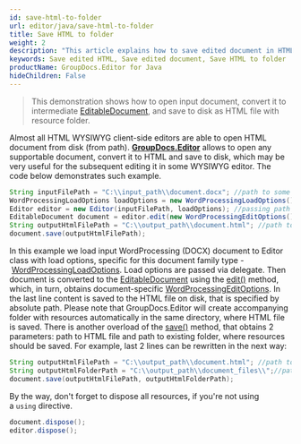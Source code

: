 ```yaml
---
id: save-html-to-folder
url: editor/java/save-html-to-folder
title: Save HTML to folder
weight: 2
description: "This article explains how to save edited document in HTML form to folder at local disk using GroupDocs.Editor for Java features."
keywords: Save edited HTML, Save edited document, Save HTML to folder
productName: GroupDocs.Editor for Java
hideChildren: False
---
```

> This demonstration shows how to open input document, convert it to intermediate [EditableDocument](https://apireference.groupdocs.com/editor/java/com.groupdocs.editor/editabledocument), and save to disk as HTML file with resource folder.

Almost all HTML WYSIWYG client-side editors are able to open HTML document from disk (from path). [**GroupDocs.Editor**](https://products.groupdocs.com/editor/java) allows to open any supportable document, convert it to HTML and save to disk, which may be very useful for the subsequent editing it in some WYSIWYG editor. The code below demonstrates such example.

```java
String inputFilePath = "C:\\input_path\\document.docx"; //path to some document
WordProcessingLoadOptions loadOptions = new WordProcessingLoadOptions();
Editor editor = new Editor(inputFilePath, loadOptions); //passing path and load options (via delegate) to the constructor
EditableDocument document = editor.edit(new WordProcessingEditOptions());
String outputHtmlFilePath = "C:\\output_path\\document.html"; //path to output HTML document
document.save(outputHtmlFilePath);
```

In this example we load input WordProcessing (DOCX) document to Editor class with load options, specific for this document family type - [WordProcessingLoadOptions](https://apireference.groupdocs.com/editor/java/com.groupdocs.editor.options/wordprocessingloadoptions). Load options are passed via delegate. Then document is converted to the [EditableDocument](https://apireference.groupdocs.com/editor/java/com.groupdocs.editor/editabledocument) using the [edit()](https://apireference.groupdocs.com/editor/java/com.groupdocs.editor/Editor#edit--) method, which, in turn, obtains document-specific [WordProcessingEditOptions](https://apireference.groupdocs.com/editor/java/com.groupdocs.editor.options/wordprocessingeditoptions). In the last line content is saved to the HTML file on disk, that is specified by absolute path. Please note that GroupDocs.Editor will create accompanying folder with resources automatically in the same directory, where HTML file is saved. There is another overload of the [save()](https://apireference.groupdocs.com/editor/java/com.groupdocs.editor/Editor#save-com.groupdocs.editor.EditableDocument-java.io.OutputStream-com.groupdocs.editor.options.ISaveOptions-) method, that obtains 2 parameters: path to HTML file and path to existing folder, where resources should be saved. For example, last 2 lines can be rewritten in the next way:

```java
String outputHtmlFilePath = "C:\\output_path\\document.html"; //path to output HTML document
String outputHtmlFolderPath = "C:\\output_path\\document_files\\";//path to folder, where resources will be saved
document.save(outputHtmlFilePath, outputHtmlFolderPath);
```

By the way, don't forget to dispose all resources, if you're not using a `using` directive.

```java
document.dispose();
editor.dispose();
```
